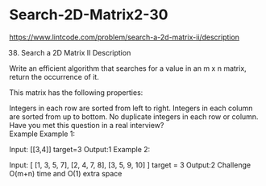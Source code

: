 # Search-2D-Matrix2-30
https://www.lintcode.com/problem/search-a-2d-matrix-ii/description


38. Search a 2D Matrix II
Description

Write an efficient algorithm that searches for a value in an m x n matrix, return the occurrence of it.

This matrix has the following properties:

Integers in each row are sorted from left to right.
Integers in each column are sorted from up to bottom.
No duplicate integers in each row or column.
Have you met this question in a real interview?  
Example
Example 1:

Input:
	[[3,4]]
	target=3
Output:1
Example 2:

Input:
    [
      [1, 3, 5, 7],
      [2, 4, 7, 8],
      [3, 5, 9, 10]
    ]
    target = 3
Output:2
Challenge
O(m+n) time and O(1) extra space
